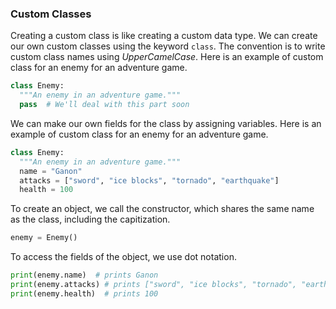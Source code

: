### Custom Classes

Creating a custom class is like creating a custom data type. We can create our own custom classes using the keyword `class`. The convention is to write custom class names using *UpperCamelCase*. Here is an example of custom class for an enemy for an adventure game. 

```python
class Enemy:
  """An enemy in an adventure game."""
  pass  # We'll deal with this part soon
```

We can make our own fields for the class by assigning variables. Here is an example of custom class for an enemy for an adventure game. 

```python
class Enemy:
  """An enemy in an adventure game."""
  name = "Ganon"
  attacks = ["sword", "ice blocks", "tornado", "earthquake"]
  health = 100
```

To create an object, we call the constructor, which shares the same name as the class, including the capitization.

```python
enemy = Enemy()
```

To access the fields of the object, we use dot notation.

```python
print(enemy.name)  # prints Ganon
print(enemy.attacks) # prints ["sword", "ice blocks", "tornado", "earthquake"]
print(enemy.health)  # prints 100
```
